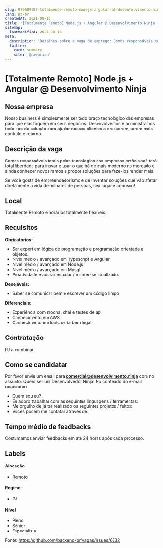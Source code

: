 ```yaml
---
slug: 970609907-totalmente-remoto-nodejs-angular-at-desenvolvimento-ninja
lang: pt-br
createdAt: 2021-08-13
title: '[Totalmente Remoto] Node.js + Angular @ Desenvolvimento Ninja - Vaga de Emprego'
sitemap:
  lastModified: 2021-08-13
meta:
  description: 'Detalhes sobre a vaga de emprego: Somos responsáveis totais pelas tecnologias das empresas então você terá total liberdade para inovar e usar o que há de mais moderno no mercado e ainda conhecer novos ramos e propor soluções para faze-los render mais. Se você gosta de empreendedorismo e de inventar soluções que vão afetar diretamente a vida de milhares de pessoas, seu lugar é conosco!'
  twitter:
    card: summary
    site: '@nawarian'
---
```


# [Totalmente Remoto] Node.js + Angular @ Desenvolvimento Ninja

## Nossa empresa

Nosso business é simplesmente ser todo braço tecnológico das empresas para que elas foquem em seus negócios. Desenvolvemos e administramos todo tipo de solução para ajudar nossos clientes a crescerem, terem mais controle e retorno.

## Descrição da vaga

Somos responsáveis totais pelas tecnologias das empresas então você terá total liberdade para inovar e usar o que há de mais moderno no mercado e ainda conhecer novos ramos e propor soluções para faze-los render mais.

Se você gosta de empreendedorismo e de inventar soluções que vão afetar diretamente a vida de milhares de pessoas, seu lugar é conosco!

## Local

Totalmente Remoto e horários totalmente flexíveis.

## Requisitos

**Obrigatórios:**
- Ser expert em lógica de programação e programação orientada a objetos.
- Nível médio / avançado em Typescript e Angular
- Nível médio / avançado em Node.js
- Nivel médio / avançado em Mysql
- Proatividade e adorar estudar / manter-se atualizado.

**Desejáveis:**
- Saber se comunicar bem e escrever um código limpo

**Diferenciais:**
- Experiência com mocha, chai e testes de api
- Conhecimento em AWS
- Conhecimento em Ionic seria bem legal

## Contratação

PJ a combinar

## Como se candidatar

Por favor envie um email para **comercial@desenvolvimento.ninja** com no assunto: Quero ser um Desenvolvedor Ninja!
No conteúdo do e-mail responder:

- Quem sou eu?
- Eu adoro trabalhar com as seguintes linguagens / ferramentas:
- Me orgulho de já ter realizado os seguintes projetos / feitos:
- Vocês podem me contatar através de:

## Tempo médio de feedbacks

Costumamos enviar feedbacks em até 24 horas após cada processo.

## Labels
<!-- retire os labels que não fazem sentido à vaga -->

#### Alocação
- Remoto

#### Regime
- PJ

#### Nível
- Pleno
- Sênior
- Especialista


Fonte: https://github.com/backend-br/vagas/issues/6732